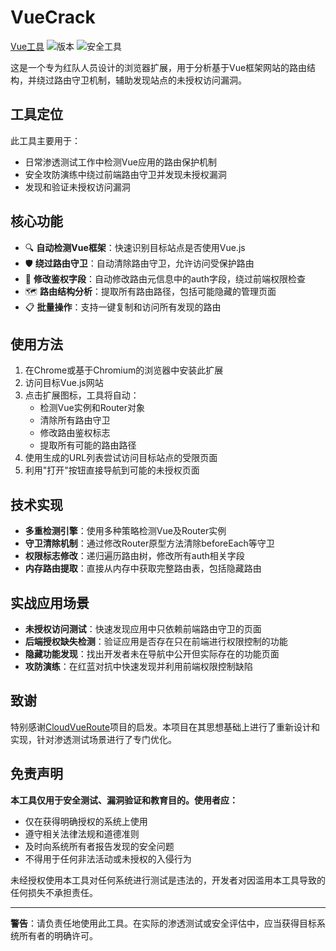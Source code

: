 # VueCrack

[Vue工具](https://img.shields.io/badge/Vue-Router-41b883)
![版本](https://img.shields.io/badge/版本-1.0-blue)
![安全工具](https://img.shields.io/badge/安全-渗透测试-red)

这是一个专为红队人员设计的浏览器扩展，用于分析基于Vue框架网站的路由结构，并绕过路由守卫机制，辅助发现站点的未授权访问漏洞。

## 工具定位

此工具主要用于：
- 日常渗透测试工作中检测Vue应用的路由保护机制
- 安全攻防演练中绕过前端路由守卫并发现未授权漏洞
- 发现和验证未授权访问漏洞

## 核心功能

- 🔍 **自动检测Vue框架**：快速识别目标站点是否使用Vue.js
- 🛡️ **绕过路由守卫**：自动清除路由守卫，允许访问受保护路由
- 🔑 **修改鉴权字段**：自动修改路由元信息中的auth字段，绕过前端权限检查
- 🗺️ **路由结构分析**：提取所有路由路径，包括可能隐藏的管理页面
- 📋 **批量操作**：支持一键复制和访问所有发现的路由

## 使用方法

1. 在Chrome或基于Chromium的浏览器中安装此扩展
2. 访问目标Vue.js网站
3. 点击扩展图标，工具将自动：
    - 检测Vue实例和Router对象
    - 清除所有路由守卫
    - 修改路由鉴权标志
    - 提取所有可能的路由路径
4. 使用生成的URL列表尝试访问目标站点的受限页面
5. 利用"打开"按钮直接导航到可能的未授权页面

## 技术实现

- **多重检测引擎**：使用多种策略检测Vue及Router实例
- **守卫清除机制**：通过修改Router原型方法清除beforeEach等守卫
- **权限标志修改**：递归遍历路由树，修改所有auth相关字段
- **内存路由提取**：直接从内存中获取完整路由表，包括隐藏路由

## 实战应用场景

- **未授权访问测试**：快速发现应用中只依赖前端路由守卫的页面
- **后端授权缺失检测**：验证应用是否存在只在前端进行权限控制的功能
- **隐藏功能发现**：找出开发者未在导航中公开但实际存在的功能页面
- **攻防演练**：在红蓝对抗中快速发现并利用前端权限控制缺陷


## 致谢

特别感谢[CloudVueRoute](https://github.com/cloud-jie/CloudVueRoute)项目的启发。本项目在其思想基础上进行了重新设计和实现，针对渗透测试场景进行了专门优化。

## 免责声明

**本工具仅用于安全测试、漏洞验证和教育目的。使用者应：**
- 仅在获得明确授权的系统上使用
- 遵守相关法律法规和道德准则
- 及时向系统所有者报告发现的安全问题
- 不得用于任何非法活动或未授权的入侵行为

未经授权使用本工具对任何系统进行测试是违法的，开发者对因滥用本工具导致的任何损失不承担责任。


---

**警告**：请负责任地使用此工具。在实际的渗透测试或安全评估中，应当获得目标系统所有者的明确许可。